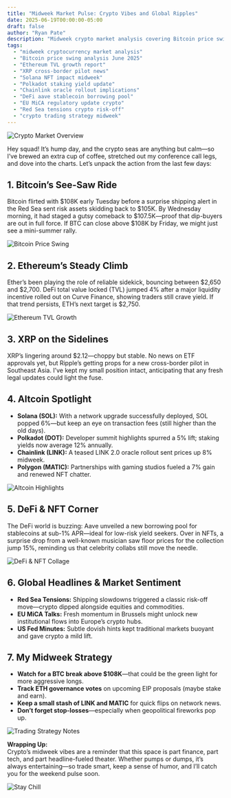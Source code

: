 ```yaml
---
title: "Midweek Market Pulse: Crypto Vibes and Global Ripples"
date: 2025-06-19T00:00:00-05:00
draft: false
author: "Ryan Pate"
description: "Midweek crypto market analysis covering Bitcoin price swings, Ethereum TVL growth, XRP stability, altcoin trends, and global headlines for informed trading strategy."
tags:
  - "midweek cryptocurrency market analysis"
  - "Bitcoin price swing analysis June 2025"
  - "Ethereum TVL growth report"
  - "XRP cross-border pilot news"
  - "Solana NFT impact midweek"
  - "Polkadot staking yield update"
  - "Chainlink oracle rollout implications"
  - "DeFi aave stablecoin borrowing pool"
  - "EU MiCA regulatory update crypto"
  - "Red Sea tensions crypto risk-off"
  - "crypto trading strategy midweek"
---
```


![Crypto Market Overview](https://source.unsplash.com/1200x600/?cryptocurrency,chart)

Hey squad! It’s hump day, and the crypto seas are anything but calm—so I’ve brewed an extra cup of coffee, stretched out my conference call legs, and dove into the charts. Let’s unpack the action from the last few days:

## 1. Bitcoin’s See-Saw Ride  
Bitcoin flirted with \$108K early Tuesday before a surprise shipping alert in the Red Sea sent risk assets skidding back to \$105K. By Wednesday morning, it had staged a gutsy comeback to \$107.5K—proof that dip-buyers are out in full force. If BTC can close above \$108K by Friday, we might just see a mini-summer rally.

![Bitcoin Price Swing](https://source.unsplash.com/1200x600/?bitcoin,chart)

## 2. Ethereum’s Steady Climb  
Ether’s been playing the role of reliable sidekick, bouncing between \$2,650 and \$2,700. DeFi total value locked (TVL) jumped 4% after a major liquidity incentive rolled out on Curve Finance, showing traders still crave yield. If that trend persists, ETH’s next target is \$2,750.

![Ethereum TVL Growth](https://source.unsplash.com/1200x600/?ethereum,graph)

## 3. XRP on the Sidelines  
XRP’s lingering around \$2.12—choppy but stable. No news on ETF approvals yet, but Ripple’s getting props for a new cross-border pilot in Southeast Asia. I’ve kept my small position intact, anticipating that any fresh legal updates could light the fuse.

## 4. Altcoin Spotlight  
- **Solana (SOL):** With a network upgrade successfully deployed, SOL popped 6%—but keep an eye on transaction fees (still higher than the old days).  
- **Polkadot (DOT):** Developer summit highlights spurred a 5% lift; staking yields now average 12% annually.  
- **Chainlink (LINK):** A teased LINK 2.0 oracle rollout sent prices up 8% midweek.  
- **Polygon (MATIC):** Partnerships with gaming studios fueled a 7% gain and renewed NFT chatter.

![Altcoin Highlights](https://source.unsplash.com/1200x600/?altcoin,blockchain)

## 5. DeFi & NFT Corner  
The DeFi world is buzzing: Aave unveiled a new borrowing pool for stablecoins at sub-1% APR—ideal for low-risk yield seekers. Over in NFTs, a surprise drop from a well-known musician saw floor prices for the collection jump 15%, reminding us that celebrity collabs still move the needle.

![DeFi & NFT Collage](https://source.unsplash.com/1200x600/?defi,nft)

## 6. Global Headlines & Market Sentiment  
- **Red Sea Tensions:** Shipping slowdowns triggered a classic risk-off move—crypto dipped alongside equities and commodities.  
- **EU MiCA Talks:** Fresh momentum in Brussels might unlock new institutional flows into Europe’s crypto hubs.  
- **US Fed Minutes:** Subtle dovish hints kept traditional markets buoyant and gave crypto a mild lift.

## 7. My Midweek Strategy  
- **Watch for a BTC break above \$108K**—that could be the green light for more aggressive longs.  
- **Track ETH governance votes** on upcoming EIP proposals (maybe stake and earn).  
- **Keep a small stash of LINK and MATIC** for quick flips on network news.  
- **Don’t forget stop-losses**—especially when geopolitical fireworks pop up.

![Trading Strategy Notes](https://source.unsplash.com/1200x600/?trading,notes)

**Wrapping Up:**  
Crypto’s midweek vibes are a reminder that this space is part finance, part tech, and part headline-fueled theater. Whether pumps or dumps, it’s always entertaining—so trade smart, keep a sense of humor, and I’ll catch you for the weekend pulse soon.

![Stay Chill](https://source.unsplash.com/1200x600/?beach,crypto)